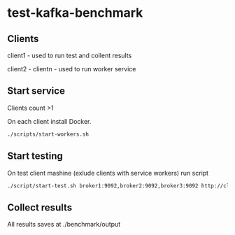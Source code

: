 # test-kafka-benchmark

## Clients

client1 - used to run test and collent results

client2 - clientn - used to run worker service

## Start service

Clients count >1

On each client install Docker.

```bash
./scripts/start-workers.sh
```

## Start testing

On test client mashine (exlude clients with service workers) run script

```bash
./script/start-test.sh broker1:9092,broker2:9092,broker3:9092 http://client2:8080,http://client3:8080....http://clientN:8080
```

## Collect results

All results saves at ./benchmark/output

